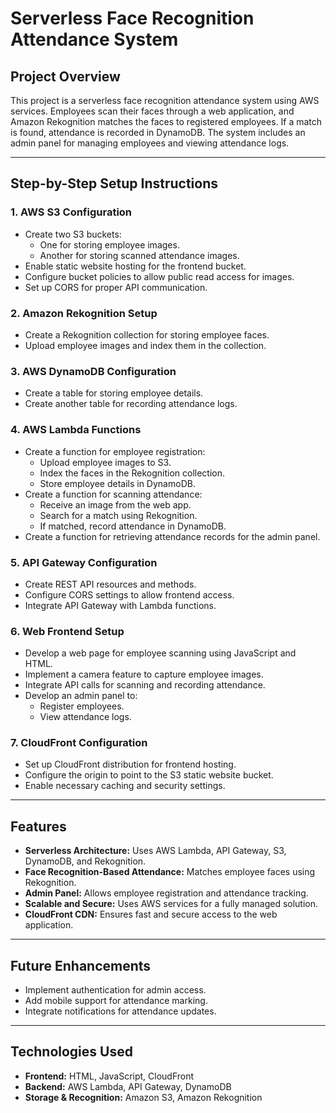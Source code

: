 # Serverless Face Recognition Attendance System

## Project Overview
This project is a serverless face recognition attendance system using AWS services. Employees scan their faces through a web application, and Amazon Rekognition matches the faces to registered employees. If a match is found, attendance is recorded in DynamoDB. The system includes an admin panel for managing employees and viewing attendance logs.

---

## Step-by-Step Setup Instructions

### 1. AWS S3 Configuration
- Create two S3 buckets:
  - One for storing employee images.
  - Another for storing scanned attendance images.
- Enable static website hosting for the frontend bucket.
- Configure bucket policies to allow public read access for images.
- Set up CORS for proper API communication.

### 2. Amazon Rekognition Setup
- Create a Rekognition collection for storing employee faces.
- Upload employee images and index them in the collection.

### 3. AWS DynamoDB Configuration
- Create a table for storing employee details.
- Create another table for recording attendance logs.

### 4. AWS Lambda Functions
- Create a function for employee registration:
  - Upload employee images to S3.
  - Index the faces in the Rekognition collection.
  - Store employee details in DynamoDB.
- Create a function for scanning attendance:
  - Receive an image from the web app.
  - Search for a match using Rekognition.
  - If matched, record attendance in DynamoDB.
- Create a function for retrieving attendance records for the admin panel.

### 5. API Gateway Configuration
- Create REST API resources and methods.
- Configure CORS settings to allow frontend access.
- Integrate API Gateway with Lambda functions.

### 6. Web Frontend Setup
- Develop a web page for employee scanning using JavaScript and HTML.
- Implement a camera feature to capture employee images.
- Integrate API calls for scanning and recording attendance.
- Develop an admin panel to:
  - Register employees.
  - View attendance logs.

### 7. CloudFront Configuration
- Set up CloudFront distribution for frontend hosting.
- Configure the origin to point to the S3 static website bucket.
- Enable necessary caching and security settings.

---

## Features
- **Serverless Architecture:** Uses AWS Lambda, API Gateway, S3, DynamoDB, and Rekognition.
- **Face Recognition-Based Attendance:** Matches employee faces using Rekognition.
- **Admin Panel:** Allows employee registration and attendance tracking.
- **Scalable and Secure:** Uses AWS services for a fully managed solution.
- **CloudFront CDN:** Ensures fast and secure access to the web application.

---

## Future Enhancements
- Implement authentication for admin access.
- Add mobile support for attendance marking.
- Integrate notifications for attendance updates.

---

## Technologies Used
- **Frontend:** HTML, JavaScript, CloudFront
- **Backend:** AWS Lambda, API Gateway, DynamoDB
- **Storage & Recognition:** Amazon S3, Amazon Rekognition

